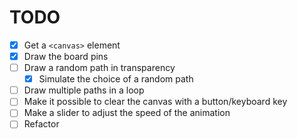 # TODO

- [x] Get a `<canvas>` element
- [x] Draw the board pins
- [ ] Draw a random path in transparency
  - [x] Simulate the choice of a random path
- [ ] Draw multiple paths in a loop
- [ ] Make it possible to clear the canvas with a button/keyboard key
- [ ] Make a slider to adjust the speed of the animation
- [ ] Refactor
